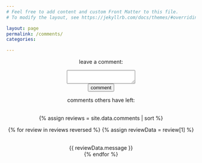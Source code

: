 ```yaml
---
# Feel free to add content and custom Front Matter to this file.
# To modify the layout, see https://jekyllrb.com/docs/themes/#overriding-theme-defaults

layout: page
permalink: /comments/
categories: 

---
```




<div style="text-align:center;">

leave a comment:

<form method="POST" action="https://ppnhpl5rh1.execute-api.us-east-2.amazonaws.com/prod/v2/entry/BillyJoelsNightmareExplosion/BillyJoelsNightmareExplosion.github.io/master/comments">

  <input name="options[redirect]" type="hidden" value="https://alectremblay.xyz">
  <!-- e.g. "2016-01-02-this-is-a-post" -->
  <input name="options[slug]" type="hidden" value="{{ page.slug }}">
  <textarea name="fields[message]"></textarea>
  <br>
  <button type="submit">comment</button>

</form>

comments others have left:
<br><br>

{% assign reviews = site.data.comments | sort %}

{% for review in reviews reversed %}
{% assign reviewData = review[1] %}


<br>
{{ reviewData.message }}
<br>
{% endfor %}

</div>